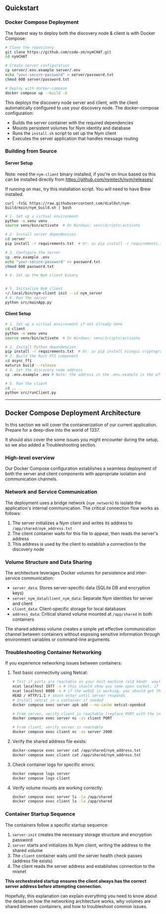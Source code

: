 ## Quickstart 

### Docker Compose Deployment

The fastest way to deploy both the discovery node & client is with Docker Compose:

```bash
# Clone the repository
git clone https://github.com/code-zm/nymCHAT.git
cd nymCHAT

# Create server configuration
cp server/.env.example server/.env
echo "your-secure-password" > server/password.txt
chmod 600 server/password.txt

# Deploy with docker-compose
docker compose up --build -d
```

This deploys the discovery node server and client, with the client automatically configured to use your discovery node. The docker-compose configuration:
- Builds the server container with the required dependencies
- Mounts persistent volumes for Nym identity and database
- Runs the `install.sh` script to set up the Nym client
- Executes the server application that handles message routing

### Building from Source

#### Server Setup

Note: need the `nym-client` binary installed, if you're on linux based os this can be installed directly from https://github.com/nymtech/nym/releases/

If running on mac, try this installation script. 
You will need to have Brew installed.

```
curl -fsSL https://raw.githubusercontent.com/dial0ut/nym-build/main/nym_build.sh | bash
```


```bash
# 1. Set up a virtual environment
python -m venv venv
source venv/bin/activate  # On Windows: venv\Scripts\activate

# 2. Install server dependencies
cd server
pip install -r requirements.txt  # Or: uv pip install -r requirements.txt

# 3. Configure the server
cp .env.example .env
echo "your-secure-password" >> password.txt
chmod 600 password.txt

# 4. Set up the Nym client binary


# 5. Initialize Nym client 
~/.local/bin/nym-client init --id nym_server
# 6. Run the server
python src/mainApp.py
```

#### Client Setup

```bash
# 1. Set up a virtual environment if not already done
cd client
python -m venv venv
source venv/bin/activate  # On Windows: venv\Scripts\activate

# 2. Install Python dependencies
pip install -r requirements.txt  # Or: uv pip install nicegui cryptography
# 3. Build the Rust FFI component
cd async_ffi
maturin build --release
# 4. Set the discovery node address
cp .env.example .env # Note: the address in the .env.example is the official nymCHAT discovery node

# 5. Run the client
cd ..
python src/runClient.py
```

---

## Docker Compose Deployment Architecture

In this section we will cover the containerization of our current application. 
Prepare for a deep-dive into the world of 1337. 

It should also cover the some issues you might encounter during the setup, so we also added a Troubleshooting section.


### High-level overview 

Our Docker Compose configuration establishes a seamless deployment of both the server and client components with appropriate isolation and communication channels.

### Network and Service Communication

The deployment uses a bridge network (`nym_network`) to isolate the application's internal communication. The critical connection flow works as follows:

1. The server initializes a Nym client and writes its address to `/app/shared/nym_address.txt`
2. The client container waits for this file to appear, then reads the server's address
3. This address is used by the client to establish a connection to the discovery node

### Volume Structure and Data Sharing

The architecture leverages Docker volumes for persistence and inter-service communication:

- `server_data`: Stores server-specific data (SQLite DB and encryption keys)
- `server_nym_data`/`client_nym_data`: Separate Nym identities for server and client 
- `client_data`: Client-specific storage for local databases
- `address_data`: Critical shared volume mounted at `/app/shared` in both containers

The shared address volume creates a simple yet effective communication channel between containers without exposing sensitive information through environment variables or command-line arguments.

### Troubleshooting Container Networking

If you experience networking issues between containers:

1. Test basic connectivity using Netcat:
   ```bash
   # Test if ports are reachable on your host machine (old h4x0r  way)
   ncat localhost 1977 -v # this should show you some open socket, if you see connx timed out, something is wrong.
   ncat localhost 8080 -v # if the webUI is working, you should get the same result. 
   HEAD / HTTP/1.1 # smash enter until server responds 
   # Install netcat in a container if needed
   docker compose exec server apk add --no-cache netcat-openbsd
   
   # From server, verify client is reachable (replace PORT with the internal port)
   docker compose exec server nc -zv client PORT
   
   # From client, verify server is reachable
   docker compose exec client nc -zv server 2000
   ```

2. Verify the shared address file exists:
   ```bash
   docker-compose exec server cat /app/shared/nym_address.txt
   docker-compose exec client cat /app/shared/nym_address.txt
   ```

3. Check container logs for specific errors:
   ```bash
   docker compose logs server
   docker compose logs client
   ```

4. Verify volume mounts are working correctly:
   ```bash
   docker compose exec server ls -la /app/shared
   docker compose exec client ls -la /app/shared
   ```

### Container Startup Sequence

The containers follow a specific startup sequence:

1. `server-init` creates the necessary storage structure and encryption password
2. `server` starts and initializes its Nym client, writing the address to the shared volume
3. The `client` container waits until the server health check passes (address file exists)
4. The client reads the server address and establishes connection to the mixnet

**This orchestrated startup ensures the client always has the correct server address before attempting connection.**

Hopefully, this explanation can explain everything you need to know about the details on how the networking architecture works, why volumes are shared between containers, and how to troubleshoot common issues. 

